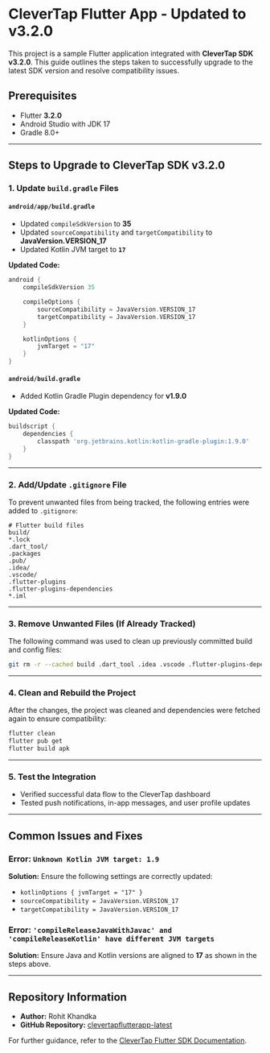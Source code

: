 # CleverTap Flutter App - Updated to v3.2.0

This project is a sample Flutter application integrated with **CleverTap SDK v3.2.0**. This guide outlines the steps taken to successfully upgrade to the latest SDK version and resolve compatibility issues.

## Prerequisites
- Flutter **3.2.0**
- Android Studio with JDK 17
- Gradle 8.0+

---

## Steps to Upgrade to CleverTap SDK v3.2.0

### 1. **Update `build.gradle` Files**
#### `android/app/build.gradle`
- Updated `compileSdkVersion` to **35**
- Updated `sourceCompatibility` and `targetCompatibility` to **JavaVersion.VERSION_17**
- Updated Kotlin JVM target to **`17`**

**Updated Code:**
```gradle
android {
    compileSdkVersion 35

    compileOptions {
        sourceCompatibility = JavaVersion.VERSION_17
        targetCompatibility = JavaVersion.VERSION_17
    }

    kotlinOptions {
        jvmTarget = "17"
    }
}
```

#### `android/build.gradle`
- Added Kotlin Gradle Plugin dependency for **v1.9.0**

**Updated Code:**
```gradle
buildscript {
    dependencies {
        classpath 'org.jetbrains.kotlin:kotlin-gradle-plugin:1.9.0'
    }
}
```

---

### 2. **Add/Update `.gitignore` File**
To prevent unwanted files from being tracked, the following entries were added to `.gitignore`:
```gitignore
# Flutter build files
build/
*.lock
.dart_tool/
.packages
.pub/
.idea/
.vscode/
.flutter-plugins
.flutter-plugins-dependencies
*.iml
```

---

### 3. **Remove Unwanted Files (If Already Tracked)**
The following command was used to clean up previously committed build and config files:
```bash
git rm -r --cached build .dart_tool .idea .vscode .flutter-plugins-dependencies
```

---

### 4. **Clean and Rebuild the Project**
After the changes, the project was cleaned and dependencies were fetched again to ensure compatibility:
```bash
flutter clean
flutter pub get
flutter build apk
```

---

### 5. **Test the Integration**
- Verified successful data flow to the CleverTap dashboard
- Tested push notifications, in-app messages, and user profile updates

---

## Common Issues and Fixes
### Error: `Unknown Kotlin JVM target: 1.9`
**Solution:** Ensure the following settings are correctly updated:
- `kotlinOptions { jvmTarget = "17" }`
- `sourceCompatibility = JavaVersion.VERSION_17`
- `targetCompatibility = JavaVersion.VERSION_17`

### Error: `'compileReleaseJavaWithJavac' and 'compileReleaseKotlin' have different JVM targets`
**Solution:** Ensure Java and Kotlin versions are aligned to **17** as shown in the steps above.

---

## Repository Information
- **Author:** Rohit Khandka
- **GitHub Repository:** [clevertapflutterapp-latest](https://github.com/rohkode/clevertapflutterapp-latest)

For further guidance, refer to the [CleverTap Flutter SDK Documentation](https://developer.clevertap.com/docs/flutter-sdk).
